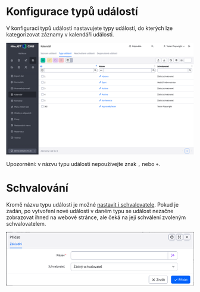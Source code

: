 # Konfigurace typů událostí

V konfiguraci typů událostí nastavujete typy událostí, do kterých lze kategorizovat záznamy v kalendáři události.

![](datatable.png)

Upozornění: v názvu typu události nepoužívejte znak `,` nebo `+`.

# Schvalování

Kromě názvu typu události je možné [nastavit i schvalovatele](../non-approved-events/README.md). Pokud je zadán, po vytvoření nové události v daném typu se událost nezačne zobrazovat ihned na webové stránce, ale čeká na její schválení zvoleným schvalovatelem.

![](editor.png)
